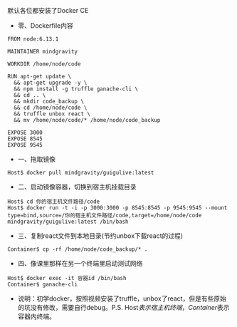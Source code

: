 默认各位都安装了Docker CE
- 零、Dockerfile内容
```
FROM node:6.13.1

MAINTAINER mindgravity

WORKDIR /home/node/code

RUN apt-get update \
  && apt-get upgrade -y \
  && npm install -g truffle ganache-cli \
  && cd .. \
  && mkdir code_backup \
  && cd /home/node/code \
  && truffle unbox react \
  && mv /home/node/code/* /home/node/code_backup

EXPOSE 3000
EXPOSE 8545
EXPOSE 9545
```
- 一、拖取镜像
```
Host$ docker pull mindgravity/guigulive:latest
```
- 二、启动镜像容器，切换到宿主机挂载目录
```
Host$ cd 你的宿主机文件路径/code
Host$ docker run -t -i -p 3000:3000 -p 8545:8545 -p 9545:9545 --mount type=bind,source=/你的宿主机文件路径/code,target=/home/node/code mindgravity/guigulive:latest /bin/bash
```
- 三、复制react文件到本地目录(节约unbox下载react的过程)
```
Container$ cp -rf /home/node/code_backup/* .
```
- 四、像课里那样在另一个终端里启动测试网络
```
Host$ docker exec -it 容器id /bin/bash
Container$ ganache-cli
```
- 说明：初学docker，按照视频安装了truffle，unbox了react，但是有些原始的坑没有修改，需要自行debug。P.S. Host$表示宿主机终端，Container$表示容器内终端。
